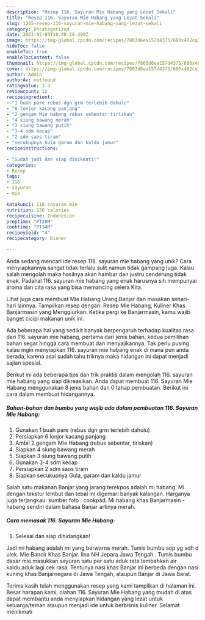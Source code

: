 ```yaml
---
description: "Resep 116. Sayuran Mie Habang yang Lezat Sekali"
title: "Resep 116. Sayuran Mie Habang yang Lezat Sekali"
slug: 1265-resep-116-sayuran-mie-habang-yang-lezat-sekali
category: Uncategorized
date: 2023-02-05T10:48:29.499Z
image: https://img-global.cpcdn.com/recipes/7803d6ea157d4375/680x482cq70/116-sayuran-mie-habang-foto-resep-utama.jpg
hideToc: false
enableToc: true
enableTocContent: false
thumbnail: https://img-global.cpcdn.com/recipes/7803d6ea157d4375/680x482cq70/116-sayuran-mie-habang-foto-resep-utama.jpg
cover: https://img-global.cpcdn.com/recipes/7803d6ea157d4375/680x482cq70/116-sayuran-mie-habang-foto-resep-utama.jpg
author: Admin
authorAv: notfound
ratingvalue: 3.3
reviewcount: 12
recipeingredient:
- "1 buah pare rebus dgn grm terlebih dahulu"
- "6 lonjor kacang panjang"
- "2 gengam Mie Habang rebus sebentar tiriskan"
- "4 siung bawang merah"
- "3 siung bawang putih"
- "3-4 sdm kecap"
- "2 sdm saos tiram"
- "secukupnya Gula garam dan kaldu jamur"
recipeinstructions:

- "Sudah jadi dan siap dinikmati!"
categories:
- Resep
tags:
- 116
- sayuran
- mie

katakunci: 116 sayuran mie 
nutrition: 136 calories
recipecuisine: Indonesian
preptime: "PT28M"
cooktime: "PT34M"
recipeyield: "4"
recipecategory: Dinner

---
```





Anda sedang mencari ide resep 116. sayuran mie habang yang unik? Cara menyiapkannya sangat tidak terlalu sulit namun tidak gampang juga. Kalau salah mengolah maka hasilnya akan hambar dan justru cenderung tidak enak. Padahal 116. sayuran mie habang yang enak harusnya sih mempunyai aroma dan cita rasa yang bisa memancing selera Kita.





Lihat juga cara membuat Mie Habang Urang Banjar dan masakan sehari-hari lainnya. Tampilkan resep dengan: Resep Mie Habang, Kuliner Khas Banjarmasin yang Menggiurkan. Ketika pergi ke Banjarmasin, kamu wajib banget cicipi makanan unik ini.

Ada beberapa hal yang sedikit banyak berpengaruh terhadap kualitas rasa dari 116. sayuran mie habang, pertama dari jenis bahan, kedua pemilihan bahan segar hingga cara membuat dan menyajikannya. Tak perlu pusing kalau ingin menyiapkan 116. sayuran mie habang enak di mana pun anda berada, karena asal sudah tahu triknya maka hidangan ini dapat menjadi sajian spesial.






Berikut ini ada beberapa tips dan trik praktis dalam mengolah 116. sayuran mie habang yang siap dikreasikan. Anda dapat membuat 116. Sayuran Mie Habang menggunakan 8 jenis bahan dan 0 tahap pembuatan. Berikut ini cara dalam membuat hidangannya.

<!--inarticleads1-->

##### Bahan-bahan dan bumbu yang wajib ada dalam pembuatan 116. Sayuran Mie Habang:

1. Gunakan 1 buah pare (rebus dgn grm terlebih dahulu)
1. Persiapkan 6 lonjor kacang panjang
1. Ambil 2 gengam Mie Habang (rebus sebentar, tiriskan)
1. Siapkan 4 siung bawang merah
1. Siapkan 3 siung bawang putih
1. Gunakan 3-4 sdm kecap
1. Persiapkan 2 sdm saos tiram
1. Siapkan secukupnya Gula, garam dan kaldu jamur


Salah satu makanan Banjar yang jarang terekpos adalah mi habang. Mi dengan tekstur lembut dan tebal ini digemari banyak kalangan. Harganya juga terjangkau. sumber foto : cookpad. Mi habang khas Banjarmasin - habang sendiri dalam bahasa Banjar artinya merah. 

<!--inarticleads2-->

##### Cara memasak 116. Sayuran Mie Habang:


1. Selesai dan siap dihidangkan!

Jadi mi habang adalah mi yang berwarna merah. Tumis bumbu sop yg sdh d ulek. Mie Bancir Khas Banjar. lina NH Jepara Jawa Tengah.. Tumis bumbu dasar mie.masukkan sayuran satu per satu aduk rata.tambahkan air kaldu.aduk lagi.cek rasa. Tentunya nasi khas Banjar ini berbeda dengan nasi kuning khas Banjarnegara di Jawa Tengah, ataupun Banjar di Jawa Barat. 

Terima kasih telah menggunakan resep yang kami tampilkan di halaman ini. Besar harapan kami, olahan 116. Sayuran Mie Habang yang mudah di atas dapat membantu anda menyiapkan hidangan yang lezat untuk keluarga/teman ataupun menjadi ide untuk berbisnis kuliner. Selamat menikmati
